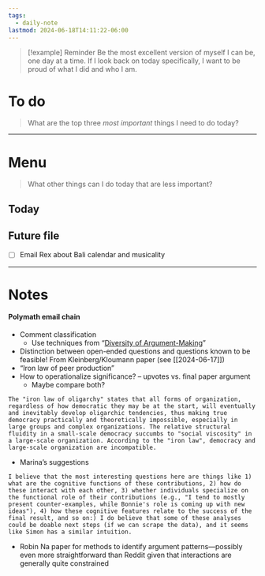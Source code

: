 ```yaml
---
tags:
  - daily-note
lastmod: 2024-06-18T14:11:22-06:00
---
```

>[!example] Reminder
>Be the most excellent version of myself I can be, one day at a time. If I look back on today specifically, I want to be proud of what I did and who I am.

# To do

> What are the top three *most important* things I need to do today?



----
# Menu

> What other things can I do today that are less important?
## Today



## Future file

- [ ] Email Rex about Bali calendar and musicality

---
# Notes

#### Polymath email chain

- Comment classification
	- Use techniques from “[Diversity of Argument-Making](https://arxiv.org/abs/2205.07938#:~:text=This%20reveals%20six%20distinct%20argument,and%20cause%2C%20and%20personal%20experience.)”
- Distinction between open-ended questions and questions known to be feasible! From Kleinberg/Kloumann paper (see [[2024-06-17]])
- “Iron law of peer production”
- How to operationalize significance? – upvotes vs. final paper argument
	- Maybe compare both?

```
The "iron law of oligarchy" states that all forms of organization, regardless of how democratic they may be at the start, will eventually and inevitably develop oligarchic tendencies, thus making true democracy practically and theoretically impossible, especially in large groups and complex organizations. The relative structural fluidity in a small-scale democracy succumbs to "social viscosity" in a large-scale organization. According to the "iron law", democracy and large-scale organization are incompatible.
```

- Marina’s suggestions
```
I believe that the most interesting questions here are things like 1) what are the cognitive functions of these contributions, 2) how do these interact with each other, 3) whether individuals specialize on the functional role of their contributions (e.g., "I tend to mostly present counter-examples, while Bonnie's role is coming up with new ideas"), 4) how these cognitive features relate to the success of the final result, and so on:) I do believe that some of these analyses could be doable next steps (if we can scrape the data), and it seems like Simon has a similar intuition.
```

- Robin Na paper for methods to identify argument patterns—possibly even more straightforward than Reddit given that interactions are generally quite constrained